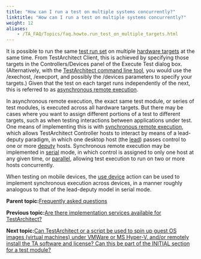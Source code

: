 ```yaml
--- 
title: "How can I run a test on multiple systems concurrently?"
linktitle: "How can I run a test on multiple systems concurrently?"
weight: 12
aliases: 
    - /TA_FAQ/Topics/faq.howto.run_test_on_multiple_targets.html
---
```


It is possible to run the same [test run set](/TA_Glossary/Topics/glossaryTestRunSet.html) on multiple [hardware targets](/TA_Glossary/Topics/glossaryHardwareTarget.html) at the same time. From TestArchitect Client, this is achieved by specifying those targets in the Controllers/Devices panel of the Execute Test dialog box. \(Alternatively, with the [TestArchitect command line tool](/TA_Help/Topics/Test_exec_cmd.html), you would use the /exechost, /execport, and possibly the /devices parameters to specify your targets.\) Given that the test on each target runs independently of the next, this is referred to as [asynchronous remote execution](/TA_Help/Topics/Test_exec_remote_asynchronous.html).

In asynchronous remote execution, the exact same test module, or series of test modules, is executed across all hardware targets. But there may be cases where you want to assign different portions of a test to different targets, such as when testing interactions between applications under test. One means of implementing this is with [synchronous remote execution](/TA_Help/Topics/Test_exec_remote_synchronous.html), which allows TestArchitect Controller hosts to interact by means of a lead-deputy paradigm, in which one desktop host \(the [lead](/TA_Glossary/Topics/glossaryLead.html)\) passes control to one or more [deputy](/TA_Glossary/Topics/glossaryDeputy.html) hosts. Synchronous remote execution may be implemented in [serial](/TA_Help/Topics/Test_exec_remote_synchronous_serial.html) mode, in which control is assigned to only one host at any given time, or [parallel](/TA_Help/Topics/Test_exec_remote_synchronous_parallel.html), allowing test execution to run on two or more hosts concurrently.

When testing on mobile devices, the [use device](/TA_Automation/Topics/bia_use_device.html) action can be used to implement synchronous execution across devices, in a manner roughly analogous to that of the lead-deputy model in serial mode.

**Parent topic:**[Frequently asked questions](/TA_Help/Topics/Support_FAQ.html)

**Previous topic:**[Are there implementation services available for TestArchitect?](/TA_FAQ/Topics/faq.are_ta_implementation_services_available.html)

**Next topic:**[Can TestArchitect or a script be used to spin up guest OS images \(virtual machines\) under VMWare or MS Hyper-V, and/or remotely install the TA software and license? Can this be part of the INITIAL section for a test module?](/TA_FAQ/Topics/faq.can_ta_spin_up_virtual_machines.html)

